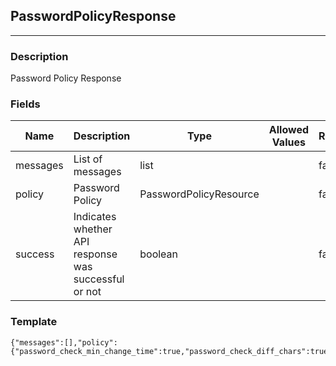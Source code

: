 ## PasswordPolicyResponse
---
### Description
 Password Policy Response
### Fields
| Name | Description | Type | Allowed Values | Required |
| ---- | ----------- | ---- | -------------- | -------- |
| messages | List of messages | list |  | false |
| policy | Password Policy | PasswordPolicyResource |  | false |
| success | Indicates whether API response was successful or not | boolean |  | false |
### Template
```
{"messages":[],"policy":{"password_check_min_change_time":true,"password_check_diff_chars":true,"lock_unused_accounts":0,"passwords_failed_attempts":0,"min_length":0,"min_lower":0,"min_numbers":0,"min_symbols":0,"min_upper":0,"password_min_change_time":0,"password_min_diff_chars":0,"password_expiration_days":0,"password_history":true,"passwords_retained":0},"success":true}
```
